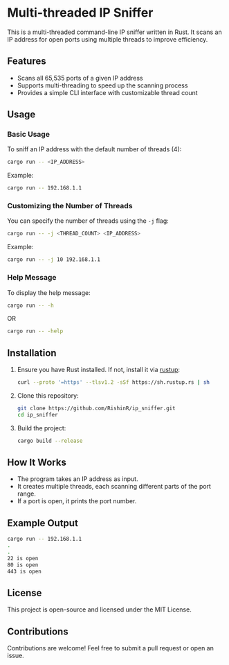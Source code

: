 # Multi-threaded IP Sniffer

This is a multi-threaded command-line IP sniffer written in Rust. It scans an IP address for open ports using multiple threads to improve efficiency.

## Features
- Scans all 65,535 ports of a given IP address
- Supports multi-threading to speed up the scanning process
- Provides a simple CLI interface with customizable thread count

## Usage

### Basic Usage
To sniff an IP address with the default number of threads (4):
```sh
cargo run -- <IP_ADDRESS>
```
Example:
```sh
cargo run -- 192.168.1.1
```

### Customizing the Number of Threads
You can specify the number of threads using the `-j` flag:
```sh
cargo run -- -j <THREAD_COUNT> <IP_ADDRESS>
```
Example:
```sh
cargo run -- -j 10 192.168.1.1
```

### Help Message
To display the help message:
```sh
cargo run -- -h
```
OR
```sh
cargo run -- -help
```

## Installation
1. Ensure you have Rust installed. If not, install it via [rustup](https://rustup.rs/):
   ```sh
   curl --proto '=https' --tlsv1.2 -sSf https://sh.rustup.rs | sh
   ```
2. Clone this repository:
   ```sh
   git clone https://github.com/RishinR/ip_sniffer.git
   cd ip_sniffer
   ```
3. Build the project:
   ```sh
   cargo build --release
   ```

## How It Works
- The program takes an IP address as input.
- It creates multiple threads, each scanning different parts of the port range.
- If a port is open, it prints the port number.

## Example Output
```sh
cargo run -- 192.168.1.1
.
.
22 is open
80 is open
443 is open
```

## License
This project is open-source and licensed under the MIT License.

## Contributions
Contributions are welcome! Feel free to submit a pull request or open an issue.

